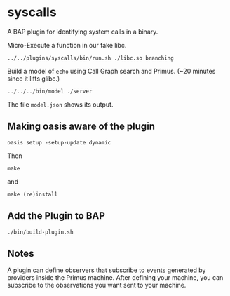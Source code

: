 syscalls
========

A BAP plugin for identifying system calls in a binary.

Micro-Execute a function in our fake libc.

    ../../plugins/syscalls/bin/run.sh ./libc.so branching

Build a model of `echo` using Call Graph search and Primus.
    (~20 minutes since it lifts glibc.)

    ../../../bin/model ./server

The file `model.json` shows its output.


## Making oasis aware of the plugin

    oasis setup -setup-update dynamic

Then

    make

and

    make (re)install

## Add the Plugin to BAP

    ./bin/build-plugin.sh

## Notes

A plugin can define observers that subscribe to events generated by providers
inside the Primus machine. After defining your machine, you can subscribe to
the observations you want sent to your machine.
